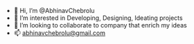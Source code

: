- 👋 Hi, I’m @AbhinavChebrolu
- 👀 I’m interested in Developing, Designing, Ideating projects
- 💞️ I’m looking to collaborate to company that enrich my ideas
- 📫 abhinavchebrolu@gmail.com
<!---
I have a clear, logical mind with a practical approach to problem-solving and a drive to see things through to completion. I am eager to learn, I enjoy overcoming challenges, have a genuine interest in Business Management and make organization run successful.
--->

